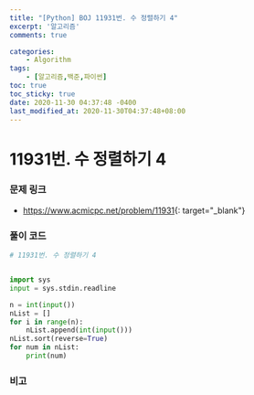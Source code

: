 ```yaml
---
title: "[Python] BOJ 11931번. 수 정렬하기 4"
excerpt: '알고리즘'
comments: true

categories:
    - Algorithm
tags:
    - [알고리즘,백준,파이썬]
toc: true
toc_sticky: true
date: 2020-11-30 04:37:48 -0400
last_modified_at: 2020-11-30T04:37:48+08:00
---
```


# 11931번. 수 정렬하기 4

### 문제 링크
- <https://www.acmicpc.net/problem/11931>{: target="\_blank"}

### 풀이 코드

```python
# 11931번. 수 정렬하기 4


import sys
input = sys.stdin.readline

n = int(input())
nList = []
for i in range(n):
    nList.append(int(input()))
nList.sort(reverse=True)
for num in nList:
    print(num)
```

### 비고